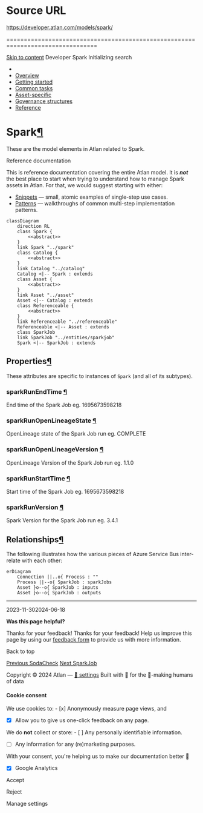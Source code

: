 # Source URL
https://developer.atlan.com/models/spark/

================================================================================

<!--
canonical: https://developer.atlan.com/models/spark/
meta-content-security-policy: object-src 'none'; base-uri 'self'; manifest-src 'self'; media-src 'self';
meta-description: Dear Developers
meta-generator: mkdocs-1.6.1, mkdocs-material-9.6.14
meta-og-description: Dear Developers
meta-og-image: https://developer.atlan.com/assets/images/social/models/spark/index.png
meta-og-image-height: 630
meta-og-image-type: image/png
meta-og-image-width: 1200
meta-og-title: Spark - Developer
meta-og-type: website
meta-og-url: https://developer.atlan.com/models/spark/
meta-twitter:card: summary_large_image
meta-twitter:description: Dear Developers
meta-twitter:image: https://developer.atlan.com/assets/images/social/models/spark/index.png
meta-twitter:title: Spark - Developer
meta-viewport: width=device-width,initial-scale=1
title: Spark - Developer
-->

[Skip to content](#spark) Developer Spark Initializing search 

* 
* [Overview](../..)
* [Getting started](../../getting-started/)
* [Common tasks](../../snippets/)
* [Asset\-specific](../../patterns/)
* [Governance structures](../../governance/)
* [Reference](../../reference/)

Spark[¶](#spark "Permanent link")
=================================

These are the model elements in Atlan related to Spark.

Reference documentation

This is reference documentation covering the entire Atlan model. It is ***not*** the best place to start when trying to understand how to manage Spark assets in Atlan. For that, we would suggest starting with either:

* [Snippets](../../snippets/) — small, atomic examples of single\-step use cases.
* [Patterns](../../patterns/) — walkthroughs of common multi\-step implementation patterns.

```
classDiagram
    direction RL
    class Spark {
        <<abstract>>
    }
    link Spark "../spark"
    class Catalog {
        <<abstract>>
    }
    link Catalog "../catalog"
    Catalog <|-- Spark : extends
    class Asset {
        <<abstract>>
    }
    link Asset "../asset"
    Asset <|-- Catalog : extends
    class Referenceable {
        <<abstract>>
    }
    link Referenceable "../referenceable"
    Referenceable <|-- Asset : extends
    class SparkJob
    link SparkJob "../entities/sparkjob"
    Spark <|-- SparkJob : extends
```

Properties[¶](#properties "Permanent link")
-------------------------------------------

These attributes are specific to instances of `Spark` (and all of its subtypes).

### sparkRunEndTime [¶](#sparkrunendtime "Permanent link")

End time of the Spark Job eg. 1695673598218

### sparkRunOpenLineageState [¶](#sparkrunopenlineagestate "Permanent link")

OpenLineage state of the Spark Job run eg. COMPLETE

### sparkRunOpenLineageVersion [¶](#sparkrunopenlineageversion "Permanent link")

OpenLineage Version of the Spark Job run eg. 1\.1\.0

### sparkRunStartTime [¶](#sparkrunstarttime "Permanent link")

Start time of the Spark Job eg. 1695673598218

### sparkRunVersion [¶](#sparkrunversion "Permanent link")

Spark Version for the Spark Job run eg. 3\.4\.1

Relationships[¶](#relationships "Permanent link")
-------------------------------------------------

The following illustrates how the various pieces of Azure Service Bus inter\-relate with each other:

```
erDiagram
    Connection ||..o{ Process : ""
    Process ||--o{ SparkJob : sparkJobs
    Asset }o--o{ SparkJob : inputs
    Asset }o--o{ SparkJob : outputs
```

---

2023\-11\-302024\-06\-18

**Was this page helpful?**

Thanks for your feedback! Thanks for your feedback! Help us improve this page by using our [feedback form](https://docs.google.com/forms/d/e/1FAIpQLScfoq7vqEn8S4QvN0ehPp0MRy6WYK5x-okJDqD69lHgoPPWtg/viewform?usp=pp_url&entry.1800719315=/models/spark/) to provide us with more information. 

Back to top

[Previous SodaCheck](../entities/sodacheck/) [Next SparkJob](../entities/sparkjob/) 

Copyright © 2024 Atlan — [🍪 settings](#__consent) 
Built with 💙 for the 🤖\-making humans of data 

#### Cookie consent

We use cookies to: - [x] Anonymously measure page views, and
- [x] Allow you to give us one\-click feedback on any page.

 We do **not** collect or store: - [ ] Any personally identifiable information.
- [ ] Any information for any (re)marketing purposes.

 With your consent, you're helping us to make our documentation better 💙

- [x] Google Analytics

Accept

Reject

Manage settings

